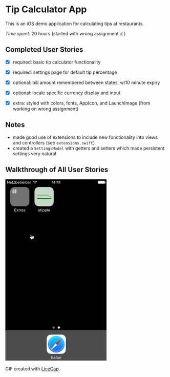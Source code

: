 # Tip Calculator App

This is an iOS demo application for calculating tips at restaurants.

*Time spent:* 20 hours (started with wrong assignment :( )


## Completed User Stories

 * [x] required: basic tip calculator functionality
 * [x] required: settings page for default tip percentage
 * [x] optional: bill amount remembered between states, w/10 minute expiry
 * [x] optional: locale specific currency display and input
 * [x] extra: styled with colors, fonts, AppIcon, and LaunchImage (from working on wrong assignment)
 

## Notes

* made good use of extensions to include new functionality into views and controllers (see `extensions.swift`)
* created a `SettingsModel` with getters and setters which made persistent settings very natural


## Walkthrough of All User Stories

![Video Walkthrough](hw.gif)

GIF created with [LiceCap](http://www.cockos.com/licecap/).


